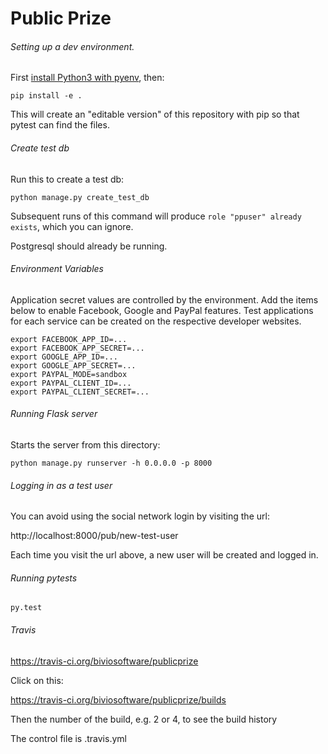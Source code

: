 Public Prize
============

###### Setting up a dev environment.

First [install Python3 with pyenv](//github.com/biviosoftware/utilities/blob/master/Environment.md), then:

```
pip install -e .
```

This will create an "editable version" of this repository with pip so
that pytest can find the files.

###### Create test db

Run this to create a test db:

```
python manage.py create_test_db
```

Subsequent runs of this command will produce
`role "ppuser" already exists`, which you can ignore.

Postgresql should already be running.

###### Environment Variables

Application secret values are controlled by the environment. Add the
items below to enable Facebook, Google and PayPal features. Test
applications for each service can be created on the respective
developer websites.

```
export FACEBOOK_APP_ID=...
export FACEBOOK_APP_SECRET=...
export GOOGLE_APP_ID=...
export GOOGLE_APP_SECRET=...
export PAYPAL_MODE=sandbox
export PAYPAL_CLIENT_ID=...
export PAYPAL_CLIENT_SECRET=...
```

###### Running Flask server

Starts the server from this directory:

```
python manage.py runserver -h 0.0.0.0 -p 8000
```

###### Logging in as a test user

You can avoid using the social network login by visiting the url:

http://localhost:8000/pub/new-test-user

Each time you visit the url above, a new user will be created and
logged in.

###### Running pytests

```
py.test
```

###### Travis

https://travis-ci.org/biviosoftware/publicprize

Click on this:

https://travis-ci.org/biviosoftware/publicprize/builds

Then the number of the build, e.g. 2 or 4, to see the build history

The control file is .travis.yml
